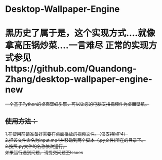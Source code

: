 # Desktop-Wallpaper-Engine
<h1>黑历史了属于是，这个实现方式....就像拿高压锅炒菜....一言难尽
  正常的实现方式参见https://github.com/Quandong-Zhang/desktop-wallpaper-engine-new</h1>
<s> 一个基于Python的桌面壁纸引擎，可以让您的电脑支持视频作为桌面壁纸。<br>
<h2>使用方法：</h2>
1.在使用前请准备好需要在桌面播放的视频文件。（仅支持MP4）<br>
2.把该文件命名为input.mp4并移动到两个脚本（.py文件)所在的目录下。<br>
3.按照.py文件的名称依次运行。<br>
如果运行遇到问题，请提交问题至Issues<br>
</s>
